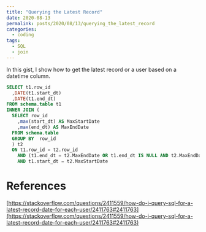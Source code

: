 ```yaml
---
title: "Querying the Latest Record"
date: 2020-08-13
permalink: posts/2020/08/13/querying_the_latest_record
categories: 
  - coding
tags:
  - SQL
  - join
---
```


In this gist, I show how to get the latest record or a user based on a datetime column.

```sql
SELECT t1.row_id
  ,DATE(t1.start_dt)
  ,DATE(t1.end_dt)
FROM schema.table t1
INNER JOIN (
  SELECT row_id
    ,max(start_dt) AS MaxStartDate
    ,max(end_dt) AS MaxEndDate
  FROM schema.table
  GROUP BY  row_id
  ) t2
  ON t1.row_id = t2.row_id
    AND (t1.end_dt = t2.MaxEndDate OR t1.end_dt IS NULL AND t2.MaxEndDate is NULL)
    AND t1.start_dt = t2.MaxStartDate
```

# References

[https://stackoverflow.com/questions/2411559/how-do-i-query-sql-for-a-latest-record-date-for-each-user/2411763#2411763](https://stackoverflow.com/questions/2411559/how-do-i-query-sql-for-a-latest-record-date-for-each-user/2411763#2411763)
